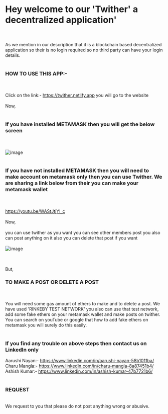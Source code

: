 **<h1>Hey welcome to our 'Twither' a decentralized application'</h1>**
<br /><br />
As we mention in our description that it is a blockchain based decentralized application so their is no login required so no third party can have your login details.
<br /><br />
**<h3>HOW TO USE THIS APP:- </h3>**
<br /><br />
Click on the link:- https://twither.netlify.app you will go to the website
<br /><br />
Now,
<br /><br />
**<h3>If you have installed METAMASK then you will get the below screen</h3>**
<br /><br />
![image](https://user-images.githubusercontent.com/69347014/188481290-b2846056-a214-49b9-b59f-4de6597383b5.png)
<br /><br />
**<h3>If you have not installed METAMASK then you will need to make account on metamask only then you can use Twither. We are sharing a link below from their you can make your metamask wallet</h3>**
<br /><br />
https://youtu.be/WAStJtjYI_c
<br /><br />
Now, 
<br /><br />
you can use twither as you want you can see other members post you also can post anything on it also you can delete that post if you want
<br /><br />
![image](https://user-images.githubusercontent.com/69347014/188498182-3fa37e43-2932-4b30-8c12-73b0ae420ec7.png)

<br /><br />
But,
<br />
**<h3>TO MAKE A POST OR DELETE A POST</h3>**
<br /><br />
You will need some gas amount of ethers to make and to delete a post. We have used 'RINKEBY TEST NETWORK' you also can use that test network, add some fake ethers on your metamask wallet and make posts on twither. You can search on youTube or google that how to add fake ethers on metamask you will surely do this easily.
<br /><br />
**<h3>If you find any trouble on above steps then contact us on LinkedIn only</h3>**
Aarushi Nayan:- https://www.linkedin.com/in/aarushi-nayan-58b1011ba/
<br />
Charu Mangla:- https://www.linkedin.com/in/charu-mangla-8a87451b4/
<br />
Ashish Kumar:- https://www.linkedin.com/in/ashish-kumar-47b7721b6/
<br /><br />
**<h3>REQUEST</h3>**
<br />
We request to you that please do not post anything wrong or abusive.
